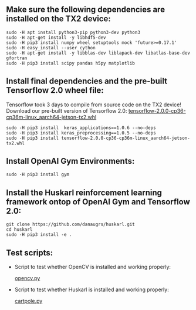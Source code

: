 ## Make sure the following dependencies are installed on the TX2 device:

    sudo -H apt install python3-pip python3-dev python3
    sudo -H apt-get install -y libhdf5-dev
    sudo -H pip3 install numpy wheel setuptools mock 'future>=0.17.1'
    sudo -H easy_install --user cython
    sudo -H apt-get install -y libblas-dev liblapack-dev libatlas-base-dev gfortran
    sudo -H pip3 install scipy pandas h5py matplotlib

## Install final dependencies and the pre-built Tensorflow 2.0 wheel file: 

Tensorflow took 3 days to compile from source code on the TX2 device! 
Download our pre-built version of Tensorflow 2.0: [tensorflow-2.0.0-cp36-cp36m-linux_aarch64-jetson-tx2.whl](https://bit.ly/31OU2pO)

    sudo -H pip3 install  keras_applications==1.0.6 --no-deps
    sudo -H pip3 install keras_preprocessing==1.0.5 --no-deps
    sudo -H pip3 install tensorflow-2.0.0-cp36-cp36m-linux_aarch64-jetson-tx2.whl

## Install OpenAI Gym Environments:
    sudo -H pip3 install gym

## Install the Huskarl reinforcement learning framework ontop of OpenAI Gym and Tensorflow 2.0:

    git clone https://github.com/danaugrs/huskarl.git
    cd huskarl
    sudo -H pip3 install -e .
    
## Test scripts:

 - Script to test whether OpenCV is installed and working properly:

   [opencv.py](./nvidia%20jetson%20TX2/opencv.py)
   
 - Script to test whether Huskarl is installed and working properly:

   [cartpole.py](./nvidia%20jetson%20TX2/cartpole.py)
